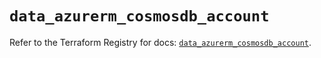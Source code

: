 # `data_azurerm_cosmosdb_account`

Refer to the Terraform Registry for docs: [`data_azurerm_cosmosdb_account`](https://registry.terraform.io/providers/hashicorp/azurerm/4.14.0/docs/data-sources/cosmosdb_account).
